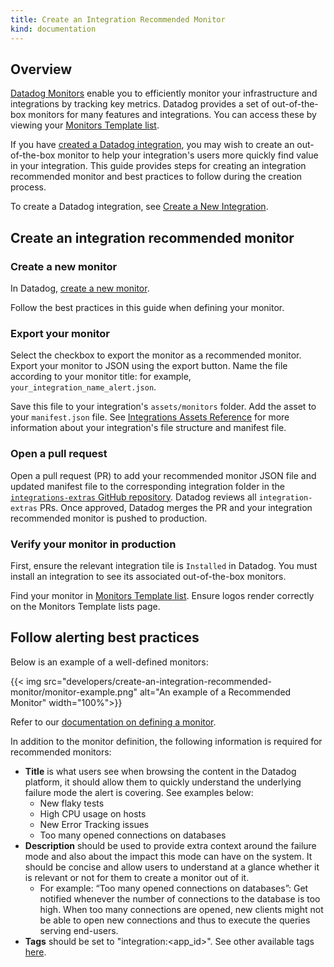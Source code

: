 ```yaml
---
title: Create an Integration Recommended Monitor
kind: documentation
---
```


## Overview

[Datadog Monitors][1] enable you to efficiently monitor your infrastructure and integrations by tracking key metrics. Datadog provides a set of out-of-the-box monitors for many features and integrations. You can access these by viewing your [Monitors Template list][4].

If you have [created a Datadog integration][2], you may wish to create an out-of-the-box monitor to help your integration's users more quickly find value in your integration. This guide provides steps for creating an integration recommended monitor and best practices to follow during the creation process.

To create a Datadog integration, see [Create a New Integration][2].


## Create an integration recommended monitor
### Create a new monitor

In Datadog, [create a new monitor][4]. 

Follow the best practices in this guide when defining your monitor.

### Export your monitor

Select the checkbox to export the monitor as a recommended monitor.
Export your monitor to JSON using the export button.
Name the file according to your monitor title: for example, `your_integration_name_alert.json`.

Save this file to your integration's `assets/monitors` folder.  Add the asset to your `manifest.json` file. See [Integrations Assets Reference][3] for more information about your integration's file structure and manifest file.

### Open a pull request

Open a pull request (PR) to add your recommended monitor JSON file and updated manifest file to the corresponding integration folder in the [`integrations-extras` GitHub repository][5]. Datadog reviews all `integration-extras` PRs. Once approved, Datadog merges the PR and your integration recommended monitor is pushed to production.

### Verify your monitor in production

First, ensure the relevant integration tile is `Installed` in Datadog. You must install an integration to see its associated out-of-the-box monitors.

Find your monitor in [Monitors Template list][4]. Ensure logos render correctly on the Monitors Template lists page.

## Follow alerting best practices

Below is an example of a well-defined monitors:

{{< img src="developers/create-an-integration-recommended-monitor/monitor-example.png" alt="An example of a Recommended Monitor" width="100%">}}

Refer to our [documentation on defining a monitor][6].

In addition to the monitor definition, the following information is required for recommended monitors:
- **Title** is what users see when browsing the content in the Datadog platform, it should allow them to quickly understand the underlying failure mode the alert is covering. See examples below:
    - New flaky tests
    - High CPU usage on hosts
    - New Error Tracking issues
    - Too many opened connections on databases
- **Description** should be used to provide extra context around the failure mode and also about the impact this mode can have on the system. It should be concise and allow users to understand at a glance whether it is relevant or not for them to create a monitor out of it.
    - For example: “Too many opened connections on databases”: Get notified whenever the number of connections to the database is too high. When too many connections are opened, new clients might not be able to open new connections and thus to execute the queries serving end-users.
- **Tags** should be set to "integration:<app_id>". See other available tags [here][7].


[1]: /monitors
[2]: /developers/integrations/new_check_howto/?tab=configurationtemplate
[3]: /developers/integrations/check_references/#manifest-file
[4]: https://app.datadoghq.com/monitors/recommended
[5]: https://github.com/DataDog/integrations-extras
[6]: https://docs.datadoghq.com/monitors/configuration/
[7]: https://docs.datadoghq.com/monitors/manage/#monitor-tags
